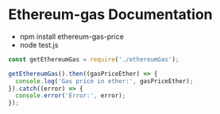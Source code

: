 # Ethereum-gas Documentation

- npm install ethereum-gas-price
- node test.js

```Javascript
const getEthereumGas = require('./ethereumGas');

getEthereumGas().then((gasPriceEther) => {
  console.log('Gas price in ether:', gasPriceEther);
}).catch((error) => {
  console.error('Error:', error);
});